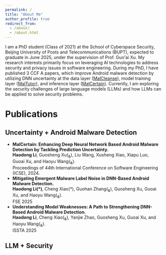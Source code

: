 ```yaml
---
permalink: /
title: "About Me"
author_profile: true
redirect_from: 
  - /about/
  - /about.html
---
```


I am a PhD student (Class of 2021) at the School of Cyberspace Security, Beijing University of Posts and Telecommunications (BUPT), expected to graduate in June 2025, under the supervision of Prof. Guo'ai Xu. My research interests primarily focus on leveraging AI technologies to address security and privacy issues in software engineering. During my PhD, I have published 3 CCF A papers, which improve Android malware detection by utilizing DNN uncertainty at the data layer ([MalCleanse]([https://github.com/academicpages/academicpages.github.io](https://dl.acm.org/doi/abs/10.1145/3597503.3639122))), model training layer ([MalTutor]([https://github.com/academicpages/academicpages.github.io](https://dl.acm.org/doi/abs/10.1145/3597503.3639122))), and inference layer ([MalCertain]([https://github.com/academicpages/academicpages.github.io](https://dl.acm.org/doi/abs/10.1145/3597503.3639122))). Currently, I am exploring the security challenges of large language models (LLMs) and how LLMs can be applied to solve security problems.  

Publications
======

Uncertainty + Android Malware Detection
------
- __MalCertain: Enhancing Deep Neural Network Based Android Malware Detection by Tackling Prediction Uncertainty.__ <br>
  __Haodong Li__, Guosheng Xu(<sub>&</sub>), Liu Wang, Xusheng Xiao, Xiapu Luo, Guoai Xu, and Haoyu Wang(<sub>&</sub>). <br>
  Proceedings of 44th International Conference on Software Engineering (ICSE), 2024.
- __Mitigating Emergent Malware Label Noise in DNN-Based Android Malware Detection.__  <br>
  __Haodong Li(\*)__, Cheng Xiao(\*), Guohan Zhang(<sub>&</sub>), Guosheng Xu, Guoai Xu, and Haoyu Wang(<sub>&</sub>). <br>
  FSE 2025
- __Understanding Model Weaknesses: A Path to Strengthening DNN-Based Android Malware Detection.__  <br>
  __Haodong Li__, Cheng Xiao(<sub>&</sub>), Yanjie Zhao, Guosheng Xu, Guoai Xu, and Haoyu Wang(<sub>&</sub>). <br>
  ISSTA 2025

LLM + Security
------

